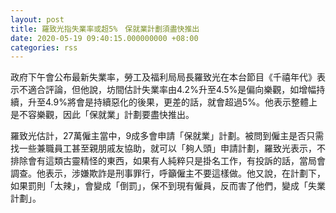 ```yaml
---
layout: post
title: 羅致光指失業率或超5%　保就業計劃須盡快推出
date: 2020-05-19 09:40:15.000000000 +08:00
categories: rss
---
```


政府下午會公布最新失業率，勞工及福利局局長羅致光在本台節目《千禧年代》表示不適合評論，但他說，坊間估計失業率由4.2%升至4.5%是偏向樂觀，如增幅持續，升至4.9%將會是持續惡化的後果，更差的話，就會超過5%。他表示整體上是不容樂觀，因此「保就業」計劃要盡快推出。

羅致光估計，27萬僱主當中，9成多會申請「保就業」計劃。被問到僱主是否只需找一些兼職員工甚至親朋戚友協助，就可以「夠人頭」申請計劃，羅致光表示，不排除會有這類古靈精怪的東西，如果有人純粹只是掛名工作，有投訴的話，當局會調查。他表示，涉嫌欺詐是刑事罪行，呼籲僱主不要這樣做。他又說，在計劃下，如果罰則「太辣」，會變成「倒罰」，保不到現有僱員，反而害了他們，變成「失業計劃」。
